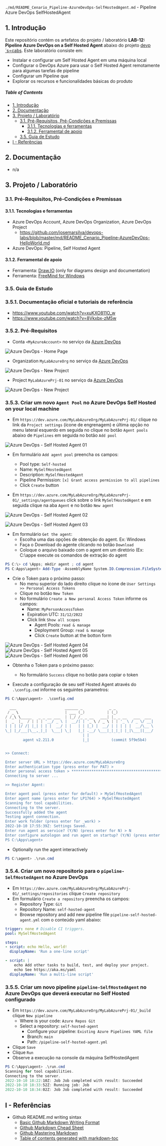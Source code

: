 `./md/README_Cenario_Pipeline-AzureDevOps-SelfHostedAgent.md` - Pipeline Azure DevOps SelfHostedAgent

## 1. Introdução

Este repositório contém os artefatos do projeto / laboratório **LAB-12: Pipeline Azure DevOps on a Self Hosted Agent** abaixo do projeto [devp´s=çabs](../README.md). Este laboratório consiste em:
* Instalar e configurar um Self Hosted Agent em uma máquina local
* Configurar o DevOps Azure para usar o Self Hosted Agent remotamente para algumas tarefas de pipeline
* Configurar um Pipeline que 
* Explorar os recursos e funcionalidades básicas do produto

##### Table of Contents  
- [1. Introdução](#1-introdução)
- [2. Documentação](#2-documentação)
- [3. Projeto / Laboratório](#3-projeto--laboratório)
  * [3.1. Pré-Requisitos, Pré-Condições e Premissas](#31-pré-requisitos-pré-condições-e-premissas)
    + [3.1.1. Tecnologias e ferramentas](#311-tecnologias-e-ferramentas)
    + [3.1.2. Ferramental de apoio](#312-ferramental-de-apoio)
  * [3.5. Guia de Estudo](#35-guia-de-estudo)
- [I - Referências](#i---referências)



## 2. Documentação

* n/a


## 3. Projeto / Laboratório

### 3.1. Pré-Requisitos, Pré-Condições e Premissas

#### 3.1.1. Tecnologias e ferramentas

* Azure DevOps Account, Azure DevOps Organization, Azure DevOps Project
  * https://github.com/josemarsilva/devops-labs/blob/master/md/README_Cenario_Pipeline-AzureDevOps-HelloWorld.md
* Azure DevOps: Pipeline, Self Hosted Agent

#### 3.1.2. Ferramental de apoio

* Ferramenta: [Draw.IO](https://app.diagrams.net/) (only for diagrams design and documentation)
* Ferramenta: [FreeMind for Windows](https://freemind.br.uptodown.com/windows)


### 3.5. Guia de Estudo

### 3.5.1. Documentação oficial e tutoriais de referência

* https://www.youtube.com/watch?v=xuKXO811O_w
* https://www.youtube.com/watch?v=8Vkxbx-zM5w

### 3.5.2. Pré-Requisitos

* Conta `<MyAzureAccount>` no serviço da [Azure DevOps](https://dev.azure.com/)

![Azure DevOps - Home Page](images/azure-devops-pipeline-01.png)

* Organization `MyLabAzureOrg` no serviço da [Azure DevOps](https://dev.azure.com/)

![Azure DevOps - New Project](images/azure-devops-pipeline-04.png)

* Project `MyLabAzurePrj-01` no serviço da [Azure DevOps](https://dev.azure.com/)

![Azure DevOps - New Project](images/azure-devops-pipeline-05.png)


### 3.5.3. Criar um novo `Agent Pool` no Azure DevOps Self Hosted on your local machine

* Em `https://dev.azure.com/MyLabAzureOrg/MyLabAzurePrj-01/` clique no link da `Project settings` (ícone de engrenagem) e última opção no menu lateral esquerdo em seguida no clique no botão `Agent pools` abaixo de `Pipelines` em seguida no botão `Add pool`

![Azure DevOps - Self Hosted Agent 01](./images/azure-devops-selfhostedagent-01.png)

* Em formulário `Add agent pool` preencha os campos:
  * Pool type: `Self-hosted`
  * Name: `MySelfHostedAgent`
  * Description: `MySelfHostedAgent`
  * Pipeline Permission: `[x] Grant access permission to all pipelines`
  * Click `Create` button

* Em `https://dev.azure.com/MyLabAzureOrg/MyLabAzurePrj-01/_settings/agentqueues` click sobre o link `MySelfHostedAgent` e em seguida clique na aba `Agent` e no botão `New agent`

![Azure DevOps - Self Hosted Agent 02](./images/azure-devops-selfhostedagent-02.png)

![Azure DevOps - Self Hosted Agent 03](./images/azure-devops-selfhostedagent-03.png)


* Em formulário `Get the agent`:
  * Escolha uma das opções de obtenção do agent. Ex: Windows
  * Faça o Download do agente clicando no botão `Download`
  * Coloque o arquivo baixado com o agent em um diretório (Ex: C:\appe execute os comandos de extração do agent

```powershell
PS C:\> cd \Apps; mkdir agent ; cd agent
PS C:Apps\agent> Add-Type -AssemblyName System.IO.Compression.FileSystem ; [System.IO.Compression.ZipFile]::ExtractToDirectory("$HOME\Downloads\vsts-agent-win-x64-2.211.0.zip", "$PWD")
```

* Crie o Token para o próximo passo:
  * No menu superior do lado direito clique no ícone de `User Settings >> Personal Access Tokens`
  * Clique no botão `New Token`
  * No formulário `Create a New personal Access Token` informe os campos:
    * Name: `MyPersonAccessToken`
	* Expiration UTC: `31/12/2022`
	* Click link `Show all scopes`
	  * Agent Pools: `read & manage`
	  * Deployment Group: `read & manage`
	  * Click `Create` button at the botton form

![Azure DevOps - Self Hosted Agent 04](./images/azure-devops-selfhostedagent-04.png)
![Azure DevOps - Self Hosted Agent 05](./images/azure-devops-selfhostedagent-05.png)
![Azure DevOps - Self Hosted Agent 06](./images/azure-devops-selfhostedagent-06.png)


* Obtenha o Token para o próximo passo:
  * No formulário `Success` clique no botão para copiar o token

* Execute a configuração de seu self Hosted Agent através do  `.\config.cmd` informe os seguintes parametros:

```powershell
PS C:\Apps\agent>  .\config.cmd

  ___                      ______ _            _ _
 / _ \                     | ___ (_)          | (_)
/ /_\ \_____   _ _ __ ___  | |_/ /_ _ __   ___| |_ _ __   ___  ___
|  _  |_  / | | | '__/ _ \ |  __/| | '_ \ / _ \ | | '_ \ / _ \/ __|
| | | |/ /| |_| | | |  __/ | |   | | |_) |  __/ | | | | |  __/\__ \
\_| |_/___|\__,_|_|  \___| \_|   |_| .__/ \___|_|_|_| |_|\___||___/
                                   | |
        agent v2.211.0             |_|          (commit 5f9e5b4)


>> Connect:

Enter server URL > https://dev.azure.com/MyLabAzureOrg
Enter authentication type (press enter for PAT) >
Enter personal access token > ****************************************************
Connecting to server ...

>> Register Agent:

Enter agent pool (press enter for default) > MySelfHostedAgent
Enter agent name (press enter for LP1764) > MySelfHostedAgent
Scanning for tool capabilities.
Connecting to the server.
Successfully added the agent
Testing agent connection.
Enter work folder (press enter for _work) >
2022-10-10 17:55:39Z: Settings Saved.
Enter run agent as service? (Y/N) (press enter for N) > N
Enter configure autologon and run agent on startup? (Y/N) (press enter for N) >
PS C:\Apps\agent>
```
  
* Optionally run the agent interactively

```powershell
PS C:\agent> .\run.cmd
```

### 3.5.4. Criar um novo repositorio para o `pipeline-SelfHostedAgent` no Azure DevOps

* Em `https://dev.azure.com/MyLabAzureOrg/MyLabAzurePrj-01/_settings/repositories` clique `Create repository`
* Em formulário `Create a repository` preencha os campos:
    * Repository Type: `Git`
	* Repository Name: `self-hosted-agent`
	* Browse repository and add new pipeline file `pipeline-self-hosted-agent.yml` com o conteúdo yaml abaixo:

```yaml
trigger: none # Disable CI triggers.
pool: MySelfHostedAgent

steps:
- script: echo Hello, world!
  displayName: 'Run a one-line script'

- script: |
    echo Add other tasks to build, test, and deploy your project.
    echo See https://aka.ms/yaml
  displayName: 'Run a multi-line script'
```


### 3.5.5. Criar um novo pipeline `pipeline-SelfHostedAgent` no Azure DevOps que deverá executar no Self Hosted configurado

* Em `https://dev.azure.com/MyLabAzureOrg/MyLabAzurePrj-01/_build` clique `New pipeline`
  * Where is your code: `Azure Repos Git`
  * Select a repository: `self-hosted-agent`
    * Configure your pipeline: `Existing Azure Pipelines YAML file`
	* Branch: `main`
	* Path: `/pipeline-self-hosted-agent.yml`
* Clique `Save`
* Clique `Run`
* Observe a execução na console da máquina SelfHostedAgent

```powershell
PS C:\Apps\agent> .\run.cmd
Scanning for tool capabilities.
Connecting to the server.
2022-10-10 18:22:10Z: Job Job completed with result: Succeeded
2022-10-10 18:33:52Z: Running job: Job
2022-10-10 18:34:02Z: Job Job completed with result: Succeeded
```


## I - Referências

* Github README.md writing sintax
  * [Basic Github Markdown Writing Format](https://docs.github.com/pt/free-pro-team@latest/github/writing-on-github/basic-writing-and-formatting-syntax)  
  * [Github Markdown Chead Sheet](https://guides.github.com/pdfs/markdown-cheatsheet-online.pdf)
  * [Github Mastering Markdown](https://guides.github.com/features/mastering-markdown/#what)
  * [Table of contents generated with markdown-toc](http://ecotrust-canada.github.io/markdown-toc/)

